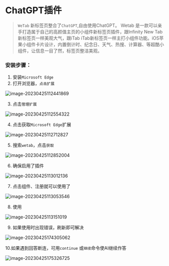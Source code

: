 # ChatGPT插件

> `WeTab` 新标签页整合了`ChatGPT`,自由使用ChatGPT。
> Wetab 是一款可以亲手打造属于自己的高颜值主页的小组件新标签页插件，跟Infinity New Tab新标签页一样美观大气，跟iTab iTab新标签页一样主打小组件功能。iOS苹果小组件卡片设计，内置倒计时、纪念日、天气、热搜、计算器、等超酷小组件，让信息一目了然，标签页整洁美观。

### 安装步骤：

1. 安装`Microsoft Edge` 
2. 打开浏览器，`点击扩展`

![image-20230425112441869](https://img.tucang.cc/api/image/show/2de2a387ffec5dd4bd2b4b5e94947749)

3. 点击`管理扩展`

![image-20230425112554322](https://img.tucang.cc/api/image/show/ead45951d22815ee9db4552cf38fceb4)

4. 点击获取`Microsoft Edge`扩展

![image-20230425112712827](https://img.tucang.cc/api/image/show/c8e3545082ba2781a977c29e1e24fc91)

5. 搜索`wetab`，点击`获取`

![image-20230425112852004](https://img.tucang.cc/api/image/show/bffb586788d37a68fa1e3004554c69d2)

6. 确保启用了插件

![image-20230425113012136](https://img.tucang.cc/api/image/show/525569dbc2803897fe086f30cfb4043d)

7. 点击组件、注册就可以使用了

![image-20230425113053546](https://img.tucang.cc/api/image/show/6bf68f5b71d06a2c663d6be896e320fb)

8. 使用

![image-20230425113151019](https://img.tucang.cc/api/image/show/b0b05f14f2df83da983d33c00c4a87d6)

9. 如果使用时出现错误，刷新即可解决

![image-20230425174305062](https://img.tucang.cc/api/image/show/f4ba6dfad2975bd4506e5a5960a6306b)

10.如果遇到回答断连，可用`continue` 或`继续`命令使AI继续作答

![image-20230425175326725](https://img.tucang.cc/api/image/show/0641617a42b436791ee65c3b80c31ad6)